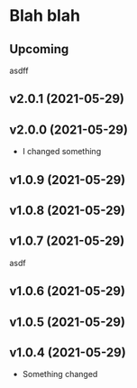 # Blah blah

## Upcoming
asdff
## v2.0.1 (2021-05-29)



## v2.0.0 (2021-05-29)

- I changed something

## v1.0.9 (2021-05-29)



## v1.0.8 (2021-05-29)



## v1.0.7 (2021-05-29)

asdf

## v1.0.6 (2021-05-29)



## v1.0.5 (2021-05-29)



## v1.0.4 (2021-05-29)

- Something changed
